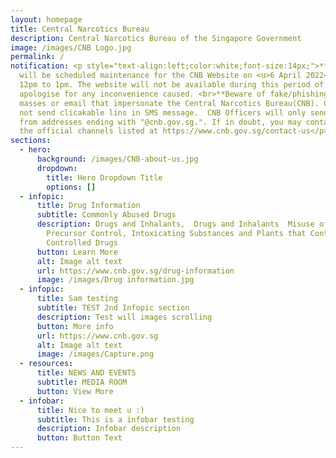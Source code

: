 ```yaml
---
layout: homepage
title: Central Narcotics Bureau
description: Central Narcotics Bureau of the Singapore Government
image: /images/CNB Logo.jpg
permalink: /
notification: <p style="text-align:left;color:white;font-size:14px;">** There
  will be scheduled maintenance for the CNB Website on <u>6 April 2022</u> from
  12pm to 1pm. The website will not be available during this period of time.  We
  apologise for any inconvenience caused. <br>**Beware of fake/phishing SMS
  masses or email that impersonate the Central Narcotics Bureau(CNB). CNB does
  not send clicakable lins in SMS message.  CNB Officers will only send emaoils
  from addresses ending with "@cnb.gov.sg.". If in doubt, you may contact us via
  the official channels listed at https://www.cnb.gov.sg/contact-us</p>
sections:
  - hero:
      background: /images/CNB-about-us.jpg
      dropdown:
        title: Hero Dropdown Title
        options: []
  - infopic:
      title: Drug Information
      subtitle: Commonly Abused Drugs
      description: Drugs and Inhalants,  Drugs and Inhalants  Misuse of Drugs Act,
        Precursor Control, Intoxicating Substances and Plants that Contain
        Controlled Drugs
      button: Learn More
      alt: Image alt text
      url: https://www.cnb.gov.sg/drug-information
      image: /images/Drug information.jpg
  - infopic:
      title: Sam testing
      subtitle: TEST 2nd Infopic section
      description: Test will images scrolling
      button: More info
      url: https://www.cnb.gov.sg
      alt: Image alt text
      image: /images/Capture.png
  - resources:
      title: NEWS AND EVENTS
      subtitle: MEDIA ROOM
      button: View More
  - infobar:
      title: Nice to meet u :)
      subtitle: This is a infobar testing
      description: Infobar description
      button: Button Text
---
```

